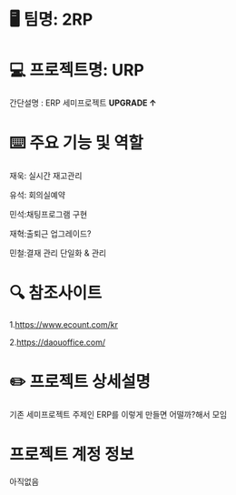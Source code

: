 # 🖥️ 팀명:  2RP

# 💻 프로젝트명: URP  


간단설명 : ERP 세미프로젝트 **UPGRADE ↑** 

# ⌨️ 주요 기능 및 역할

재욱: 실시간 재고관리

유석: 회의실예약 

민석:채팅프로그램 구현

재혁:출퇴근 업그레이드?

민철:결재 관리 단일화 & 관리 

# 🔍 참조사이트

1.https://www.ecount.com/kr

2.https://daouoffice.com/

# ✏️ 프로젝트 상세설명 

기존 세미프로젝트 주제인 ERP를 이렇게 만들면 어떨까?해서 모임

# 프로젝트 계정 정보

아직없음

